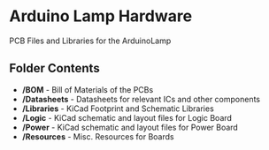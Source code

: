 Arduino Lamp Hardware
=====================
PCB Files and Libraries for the ArduinoLamp

Folder Contents
-----------------------------------
* **/BOM**  - Bill of Materials of the PCBs
* **/Datasheets**  - Datasheets for relevant ICs and other components
* **/Libraries**  - KiCad Footprint and Schematic Libraries
* **/Logic** - KiCad schematic and layout files for Logic Board
* **/Power** - KiCad schematic and layout files for Power Board
* **/Resources** - Misc. Resources for Boards
